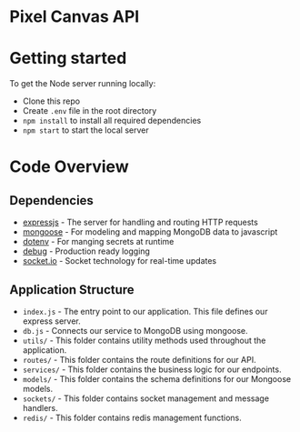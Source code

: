 # Pixel Canvas API

# Getting started

To get the Node server running locally:

- Clone this repo
- Create `.env` file in the root directory
- `npm install` to install all required dependencies
- `npm start` to start the local server

# Code Overview

## Dependencies

- [expressjs](https://github.com/expressjs/express) - The server for handling and routing HTTP requests
- [mongoose](https://github.com/Automattic/mongoose) - For modeling and mapping MongoDB data to javascript
- [dotenv](https://github.com/motdotla/dotenv) - For manging secrets at runtime
- [debug](https://github.com/visionmedia/debug) - Production ready logging
- [socket.io](https://socket.io/) - Socket technology for real-time updates

## Application Structure

- `index.js` - The entry point to our application. This file defines our express server.
- `db.js` - Connects our service to MongoDB using mongoose.
- `utils/` - This folder contains utility methods used throughout the application.
- `routes/` - This folder contains the route definitions for our API.
- `services/` - This folder contains the business logic for our endpoints.
- `models/` - This folder contains the schema definitions for our Mongoose models.
- `sockets/` - This folder contains socket management and message handlers.
- `redis/` - This folder contains redis management functions.
